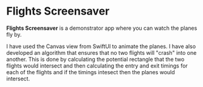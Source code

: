 #  Flights Screensaver

**Flights Screensaver** is a demonstrator app where you can watch the planes fly by.

I have used the Canvas view from SwiftUI to animate the planes. I have also developed an algorithm that ensures that no two flights will "crash" into one another. This is done by calculating the potential rectangle that the two flights would intersect and then calculating the entry and exit timings for each of the flights and if the timings intesect then the planes would intersect.  


